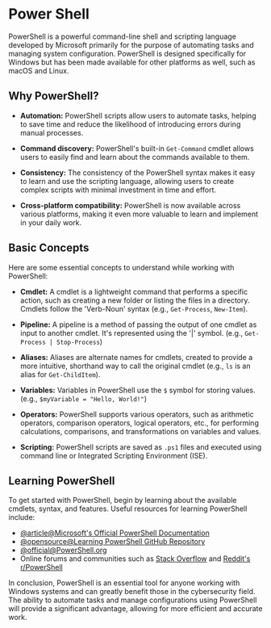 # Power Shell

PowerShell is a powerful command-line shell and scripting language developed by Microsoft primarily for the purpose of automating tasks and managing system configuration. PowerShell is designed specifically for Windows but has been made available for other platforms as well, such as macOS and Linux.

## Why PowerShell?

- **Automation:** PowerShell scripts allow users to automate tasks, helping to save time and reduce the likelihood of introducing errors during manual processes.

- **Command discovery:** PowerShell's built-in `Get-Command` cmdlet allows users to easily find and learn about the commands available to them.

- **Consistency:** The consistency of the PowerShell syntax makes it easy to learn and use the scripting language, allowing users to create complex scripts with minimal investment in time and effort.

- **Cross-platform compatibility:** PowerShell is now available across various platforms, making it even more valuable to learn and implement in your daily work.

## Basic Concepts

Here are some essential concepts to understand while working with PowerShell:

- **Cmdlet:** A cmdlet is a lightweight command that performs a specific action, such as creating a new folder or listing the files in a directory. Cmdlets follow the 'Verb-Noun' syntax (e.g., `Get-Process`, `New-Item`).

- **Pipeline:** A pipeline is a method of passing the output of one cmdlet as input to another cmdlet. It's represented using the '|' symbol. (e.g., `Get-Process | Stop-Process`)

- **Aliases:** Aliases are alternate names for cmdlets, created to provide a more intuitive, shorthand way to call the original cmdlet (e.g., `ls` is an alias for `Get-ChildItem`).

- **Variables:** Variables in PowerShell use the `$` symbol for storing values. (e.g., `$myVariable = "Hello, World!"`)

- **Operators:** PowerShell supports various operators, such as arithmetic operators, comparison operators, logical operators, etc., for performing calculations, comparisons, and transformations on variables and values.

- **Scripting:** PowerShell scripts are saved as `.ps1` files and executed using command line or Integrated Scripting Environment (ISE).

## Learning PowerShell

To get started with PowerShell, begin by learning about the available cmdlets, syntax, and features. Useful resources for learning PowerShell include:

- [@article@Microsoft's Official PowerShell Documentation](https://docs.microsoft.com/en-us/powershell/)
- [@opensource@Learning PowerShell GitHub Repository](https://github.com/PowerShell/PowerShell/tree/master/docs/learning-powershell)
- [@official@PowerShell.org](https://powershell.org/)
- Online forums and communities such as [Stack Overflow](https://stackoverflow.com/questions/tagged/powershell) and [Reddit's r/PowerShell](https://www.reddit.com/r/PowerShell/)

In conclusion, PowerShell is an essential tool for anyone working with Windows systems and can greatly benefit those in the cybersecurity field. The ability to automate tasks and manage configurations using PowerShell will provide a significant advantage, allowing for more efficient and accurate work.
